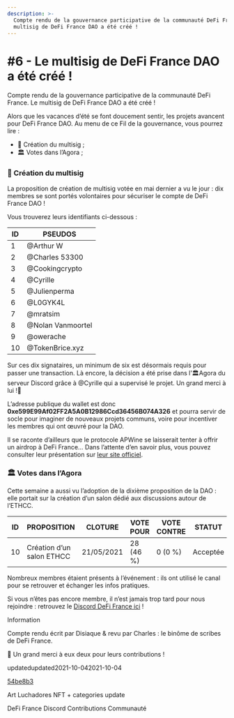 ```yaml
---
description: >-
  Compte rendu de la gouvernance participative de la communauté DeFi France. Le
  multisig de DeFi France DAO a été créé !
---
```


# #6 - Le multisig de DeFi France DAO a été créé !

Compte rendu de la gouvernance participative de la communauté DeFi France. Le multisig de DeFi France DAO a été créé !

Alors que les vacances d’été se font doucement sentir, les projets avancent pour DeFi France DAO. Au menu de ce Fil de la gouvernance, vous pourrez lire :

* 📢 Création du multisig ;
* 🏛️ Votes dans l’Agora ;

### 📢 Création du multisig <a href="creation-du-multisig" id="creation-du-multisig"></a>

La proposition de création de multisig votée en mai dernier a vu le jour : dix membres se sont portés volontaires pour sécuriser le compte de DeFi France DAO !

Vous trouverez leurs identifiants ci-dessous :

| ID | PSEUDOS           |
| -- | ----------------- |
| 1  | @Arthur W         |
| 2  | @Charles 53300    |
| 3  | @Cookingcrypto    |
| 4  | @Cyrille          |
| 5  | @Julienperma      |
| 6  | @L0GYK4L          |
| 7  | @mratsim          |
| 8  | @Nolan Vanmoortel |
| 9  | @owerache         |
| 10 | @TokenBrice.xyz   |

Sur ces dix signataires, un minimum de six est désormais requis pour passer une transaction. Là encore, la décision a été prise dans l'🏛️Agora du serveur Discord grâce à @Cyrille qui a supervisé le projet. Un grand merci à lui !🙏

L’adresse publique du wallet est donc **0xe599E99Af02FF2A5A0B12986Ccd36456B074A326** et pourra servir de socle pour imaginer de nouveaux projets communs, voire pour incentiver les membres qui ont œuvré pour la DAO.

Il se raconte d’ailleurs que le protocole APWine se laisserait tenter à offrir un airdrop à DeFi France… Dans l’attente d’en savoir plus, vous pouvez consulter leur présentation sur [leur site officiel](https://www.apwine.fi).

### 🏛️ Votes dans l’Agora <a href="votes-dans-lagora" id="votes-dans-lagora"></a>

Cette semaine a aussi vu l’adoption de la dixième proposition de la DAO : elle portait sur la création d’un salon dédié aux discussions autour de l’ETHCC.

| ID | PROPOSITION               | CLOTURE    | VOTE POUR | VOTE CONTRE | STATUT   |
| -- | ------------------------- | ---------- | --------- | ----------- | -------- |
| 10 | Création d’un salon ETHCC | 21/05/2021 | 28 (46 %) | 0 (0 %)     | Acceptée |

Nombreux membres étaient présents à l’événement : ils ont utilisé le canal pour se retrouver et échanger les infos pratiques.

Si vous n’êtes pas encore membre, il n’est jamais trop tard pour nous rejoindre : retrouvez le [Discord DeFi France ici](https://discord.com/invite/3bWZcK2) !

Information

Compte rendu écrit par Disiaque & revu par Charles : le binôme de scribes de DeFi France.

🙏 Un grand merci à eux deux pour leurs contributions !

updatedupdated2021-10-042021-10-04

[54be8b3](https://github.com/TokenBrice/blog/commit/54be8b330118a5aac0a4fd5ed752ff3ff720d6df)

Art Luchadores NFT + categories update

DeFi France Discord Contributions Communauté
